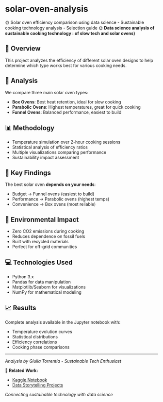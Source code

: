 # solar-oven-analysis
🌞 Solar oven efficiency comparison using data science - Sustainable cooking technology analysis - Selection guide 🌞
**Data science analysis of sustainable cooking technology : of slow tech and solar ovens)**

## 🎯 Overview

This project analyzes the efficiency of different solar oven designs to help determine which type works best for various cooking needs.

## 🔬 Analysis

We compare three main solar oven types:
- **Box Ovens**: Best heat retention, ideal for slow cooking
- **Parabolic Ovens**: Highest temperatures, great for quick cooking  
- **Funnel Ovens**: Balanced performance, easiest to build

## 📊 Methodology

- Temperature simulation over 2-hour cooking sessions
- Statistical analysis of efficiency ratios
- Multiple visualizations comparing performance
- Sustainability impact assessment

## 🚀 Key Findings

The best solar oven **depends on your needs**:
- Budget → Funnel ovens (easiest to build)
- Performance → Parabolic ovens (highest temps)
- Convenience → Box ovens (most reliable)

## 🌱 Environmental Impact

- Zero CO2 emissions during cooking
- Reduces dependence on fossil fuels
- Built with recycled materials
- Perfect for off-grid communities

## 💻 Technologies Used

- Python 3.x
- Pandas for data manipulation
- Matplotlib/Seaborn for visualizations
- NumPy for mathematical modeling

## 📈 Results

Complete analysis available in the Jupyter notebook with:
- Temperature evolution curves
- Statistical distributions
- Efficiency correlations
- Cooking phase comparisons

---

*Analysis by Giulia Torrentia - Sustainable Tech Enthusiast*  

**🔗 Related Work:**
- [Kaggle Notebook](https://www.kaggle.com/giuliatorrentia/solar-oven-selection-guide)
- [Data Storytelling Projects](https://www.kaggle.com/giuliatorrentia)

*Connecting sustainable technology with data science*
